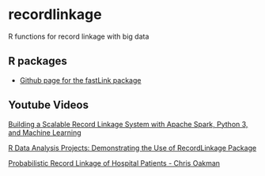 # recordlinkage

R functions for record linkage with big data


## R packages

- [Github page for the fastLink package](https://github.com/kosukeimai/fastLink)


## Youtube Videos

[Building a Scalable Record Linkage System with Apache Spark, Python 3, and Machine Learning](https://www.youtube.com/watch?v=iQiaZKU3n0Y&ab_channel=Databricks)

[R Data Analysis Projects: Demonstrating the Use of RecordLinkage Package](https://www.youtube.com/watch?v=Msl1Q5Yv8Ow&ab_channel=PacktVideo)

[Probabilistic Record Linkage of Hospital Patients - Chris Oakman](https://www.youtube.com/watch?v=rGKEOMUtJfE&t=570s&ab_channel=ClojureTV)